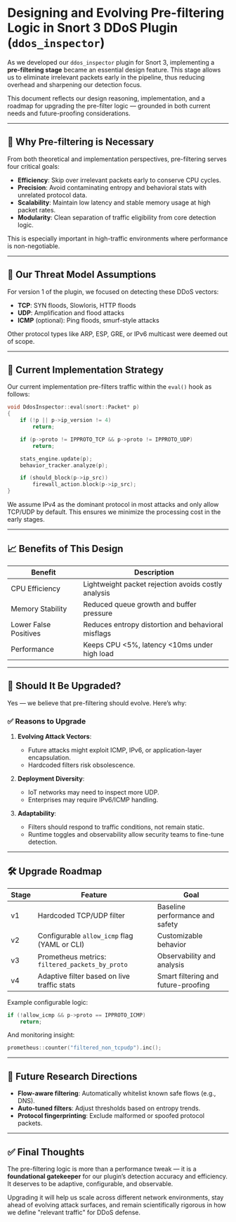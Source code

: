 # Designing and Evolving Pre-filtering Logic in Snort 3 DDoS Plugin (`ddos_inspector`)

As we developed our `ddos_inspector` plugin for Snort 3, implementing a **pre-filtering stage** became an essential design feature. This stage allows us to eliminate irrelevant packets early in the pipeline, thus reducing overhead and sharpening our detection focus.

This document reflects our design reasoning, implementation, and a roadmap for upgrading the pre-filter logic — grounded in both current needs and future-proofing considerations.

---

## 🎯 Why Pre-filtering is Necessary

From both theoretical and implementation perspectives, pre-filtering serves four critical goals:

- **Efficiency**: Skip over irrelevant packets early to conserve CPU cycles.
- **Precision**: Avoid contaminating entropy and behavioral stats with unrelated protocol data.
- **Scalability**: Maintain low latency and stable memory usage at high packet rates.
- **Modularity**: Clean separation of traffic eligibility from core detection logic.

This is especially important in high-traffic environments where performance is non-negotiable.

---

## 🧪 Our Threat Model Assumptions

For version 1 of the plugin, we focused on detecting these DDoS vectors:

- **TCP**: SYN floods, Slowloris, HTTP floods
- **UDP**: Amplification and flood attacks
- **ICMP** (optional): Ping floods, smurf-style attacks

Other protocol types like ARP, ESP, GRE, or IPv6 multicast were deemed out of scope.

---

## 🔧 Current Implementation Strategy

Our current implementation pre-filters traffic within the `eval()` hook as follows:

```cpp
void DdosInspector::eval(snort::Packet* p)
{
    if (!p || p->ip_version != 4)
        return;

    if (p->proto != IPPROTO_TCP && p->proto != IPPROTO_UDP)
        return;

    stats_engine.update(p);
    behavior_tracker.analyze(p);

    if (should_block(p->ip_src))
        firewall_action.block(p->ip_src);
}
```

We assume IPv4 as the dominant protocol in most attacks and only allow TCP/UDP by default. This ensures we minimize the processing cost in the early stages.

---

## 📈 Benefits of This Design

| Benefit              | Description |
|----------------------|-------------|
| CPU Efficiency       | Lightweight packet rejection avoids costly analysis |
| Memory Stability     | Reduced queue growth and buffer pressure |
| Lower False Positives| Reduces entropy distortion and behavioral misflags |
| Performance          | Keeps CPU <5%, latency <10ms under high load |

---

## 🧠 Should It Be Upgraded?

Yes — we believe that pre-filtering should evolve. Here’s why:

### ✅ Reasons to Upgrade

1. **Evolving Attack Vectors**:
   - Future attacks might exploit ICMP, IPv6, or application-layer encapsulation.
   - Hardcoded filters risk obsolescence.

2. **Deployment Diversity**:
   - IoT networks may need to inspect more UDP.
   - Enterprises may require IPv6/ICMP handling.

3. **Adaptability**:
   - Filters should respond to traffic conditions, not remain static.
   - Runtime toggles and observability allow security teams to fine-tune detection.

---

## 🛠️ Upgrade Roadmap

| Stage | Feature | Goal |
|-------|---------|------|
| v1    | Hardcoded TCP/UDP filter | Baseline performance and safety |
| v2    | Configurable `allow_icmp` flag (YAML or CLI) | Customizable behavior |
| v3    | Prometheus metrics: `filtered_packets_by_proto` | Observability and analysis |
| v4    | Adaptive filter based on live traffic stats | Smart filtering and future-proofing |

Example configurable logic:

```cpp
if (!allow_icmp && p->proto == IPPROTO_ICMP)
    return;
```

And monitoring insight:

```cpp
prometheus::counter("filtered_non_tcpudp").inc();
```

---

## 🔬 Future Research Directions

- **Flow-aware filtering**: Automatically whitelist known safe flows (e.g., DNS).
- **Auto-tuned filters**: Adjust thresholds based on entropy trends.
- **Protocol fingerprinting**: Exclude malformed or spoofed protocol packets.

---

## ✅ Final Thoughts

The pre-filtering logic is more than a performance tweak — it is a **foundational gatekeeper** for our plugin’s detection accuracy and efficiency. It deserves to be adaptive, configurable, and observable.

Upgrading it will help us scale across different network environments, stay ahead of evolving attack surfaces, and remain scientifically rigorous in how we define "relevant traffic" for DDoS defense.